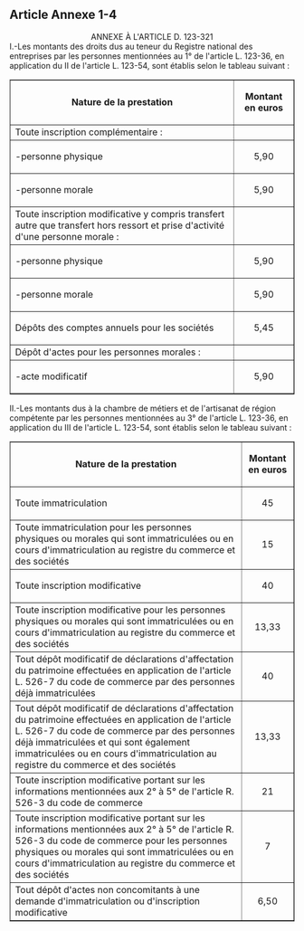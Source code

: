 ## Article Annexe 1-4

<center>ANNEXE À L'ARTICLE D. 123-321</center>I.-Les montants des droits dus au teneur du Registre national des entreprises par les personnes mentionnées au 1° de l'article L. 123-36, en application du II de l'article L. 123-54, sont établis selon le tableau suivant :

<table align="center" border="1" cellpadding="0" cellspacing="3"><tbody>
 <tr>
  <td><center>

<strong>Nature de la prestation</strong></center></td>
  <td><center>

<strong>Montant en euros</strong></center></td>
 </tr>
 <tr>
  <td>Toute inscription complémentaire :</td>
<td/>
 </tr>
 <tr>
  <td>-personne physique</td>
  <td><center>

5,90</center></td>
 </tr>
 <tr>
  <td>-personne morale</td>
  <td><center>

5,90</center></td>
 </tr>
 <tr>
  <td>Toute inscription modificative y compris transfert autre que transfert hors ressort et prise d'activité d'une personne morale :</td>
<td/>
 </tr>
 <tr>
  <td>-personne physique</td>
  <td><center>

5,90</center></td>
 </tr>
 <tr>
  <td>-personne morale</td>
  <td><center>

5,90</center></td>
 </tr>
 <tr>
  <td>Dépôts des comptes annuels pour les sociétés</td>
  <td><center>

5,45</center></td>
 </tr>
 <tr>
  <td>Dépôt d'actes pour les personnes morales :</td>
<td/>
 </tr>
 <tr>
  <td>-acte modificatif</td>
  <td><center>

5,90</center></td>
 </tr>
</tbody></table>

II.-Les montants dus à la chambre de métiers et de l'artisanat de région compétente par les personnes mentionnées au 3° de l'article L. 123-36, en application du III de l'article L. 123-54, sont établis selon le tableau suivant :

<table align="center" border="1" cellpadding="0" cellspacing="3"><tbody>
 <tr>
  <td><center>

<strong>Nature de la prestation</strong></center></td>
  <td><center>

<strong>Montant en euros</strong></center></td>
 </tr>
 <tr>
  <td>Toute immatriculation</td>
  <td><center>

45</center></td>
 </tr>
 <tr>
  <td>Toute immatriculation pour les personnes physiques ou morales qui sont immatriculées ou en cours d'immatriculation au registre du commerce et des sociétés</td>
  <td><center>

15</center></td>
 </tr>
 <tr>
  <td>Toute inscription modificative</td>
  <td><center>

40</center></td>
 </tr>
 <tr>
  <td>Toute inscription modificative pour les personnes physiques ou morales qui sont immatriculées ou en cours d'immatriculation au registre du commerce et des sociétés</td>
  <td><center>

13,33</center></td>
 </tr>
 <tr>
  <td>Tout dépôt modificatif de déclarations d'affectation du patrimoine effectuées en application de l'article L. 526-7 du code de commerce par des personnes déjà immatriculées</td>
  <td><center>

40</center></td>
 </tr>
 <tr>
  <td>Tout dépôt modificatif de déclarations d'affectation du patrimoine effectuées en application de l'article L. 526-7 du code de commerce par des personnes déjà immatriculées et qui sont également immatriculées ou en cours d'immatriculation au registre du commerce et des sociétés</td>
  <td><center>

13,33</center></td>
 </tr>
 <tr>
  <td>Toute inscription modificative portant sur les informations mentionnées aux 2° à 5° de l'article R. 526-3 du code de commerce</td>
  <td><center>

21</center></td>
 </tr>
 <tr>
  <td>Toute inscription modificative portant sur les informations mentionnées aux 2° à 5° de l'article R. 526-3 du code de commerce pour les personnes physiques ou morales qui sont immatriculées ou en cours d'immatriculation au registre du commerce et des sociétés</td>
  <td><center>

7</center></td>
 </tr>
 <tr>
  <td>Tout dépôt d'actes non concomitants à une demande d'immatriculation ou d'inscription modificative</td>
  <td><center>

6,50</center></td>
 </tr>
</tbody></table>

